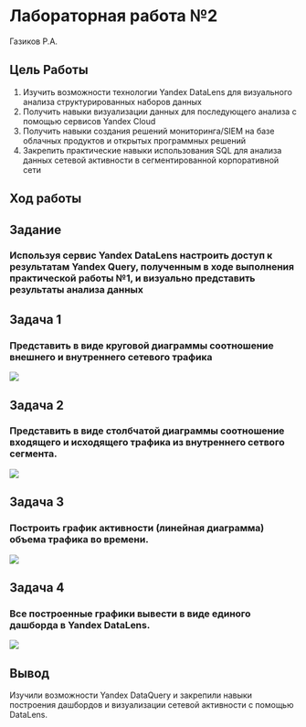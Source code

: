 # Лабораторная работа №2
Газиков Р.А.

## Цель Работы

1. 	Изучить возможности технологии Yandex DataLens для визуального анализа структурированных наборов данных 
2.	 Получить навыки визуализации данных для последующего анализа с помощью сервисов Yandex Cloud 
3. 	Получить навыки создания решений мониторинга/SIEM на базе облачных продуктов и открытых программных решений 
4. 	Закрепить практические навыки использования SQL для анализа данных сетевой активности в сегментированной корпоративной сети


## Ход работы

## Задание
### Используя сервис Yandex DataLens настроить доступ к результатам Yandex Query, полученным в ходе выполнения практической работы №1, и визуально представить результаты анализа данных

## Задача 1

### Представить в виде круговой диаграммы соотношение внешнего и внутреннего сетевого трафика
<image src = "images\a.jpg">

## Задача 2

### Представить в виде столбчатой диаграммы соотношение входящего и исходящего трафика из внутреннего сетвого сегмента.
<image src = "images\b.jpg">

## Задача 3

### Построить график активности (линейная диаграмма) объема трафика во времени.
<image src = "images\c.jpg">

## Задача 4

### Все построенные графики вывести в виде единого дашборда в Yandex DataLens.
<image src = "images\d.jpg">

## Вывод
Изучили возможности Yandex DataQuery и закрепили навыки построения дашбордов и визуализации сетевой активности с помощью DataLens.
